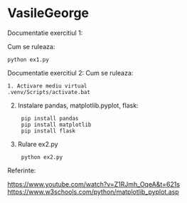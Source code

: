 # VasileGeorge

Documentatie exercitiul 1:

  Cum se ruleaza:
    
    python ex1.py
    
        
Documentatie exercitiul 2:
  Cum se ruleaza:
    
    1. Activare mediu virtual
    .venv/Scripts/activate.bat

2. Instalare pandas, matplotlib.pyplot, flask:

        pip install pandas
        pip install matplotlib
        pip install flask

3. Rulare ex2.py

        python ex2.py

Referinte:

  https://www.youtube.com/watch?v=Z1RJmh_OqeA&t=621s
  https://www.w3schools.com/python/matplotlib_pyplot.asp

